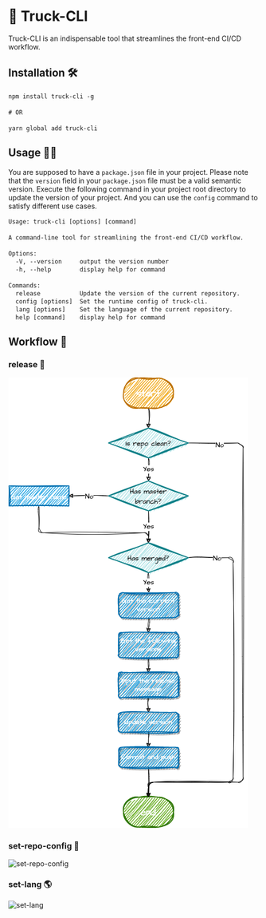 # 🎡 Truck-CLI

Truck-CLI is an indispensable tool that streamlines the front-end CI/CD workflow.

## Installation 🛠

```
npm install truck-cli -g

# OR

yarn global add truck-cli
```

## Usage 👨‍💻

You are supposed to have a `package.json` file in your project. Please note that the `version` field in your `package.json` file must be a valid semantic version. Execute the following command in your project root directory to update the version of your project. And you can use the `config` command to satisfy different use cases.

```
Usage: truck-cli [options] [command]

A command-line tool for streamlining the front-end CI/CD workflow.

Options:
  -V, --version     output the version number
  -h, --help        display help for command

Commands:
  release           Update the version of the current repository.
  config [options]  Set the runtime config of truck-cli.
  lang [options]    Set the language of the current repository.
  help [command]    display help for command
```

## Workflow 🧫

### release 🎉

![release](./assets/release.png)

### set-repo-config 🔧

![set-repo-config]()

### set-lang 🌎

![set-lang]()

<!-- ### create-template 📄 // TODO -->

<!-- ![create-template]() -->

<!-- ### support-ci/cd/yml 🚗 // TODO -->

<!-- ![support-ci/cd/yml]() -->
